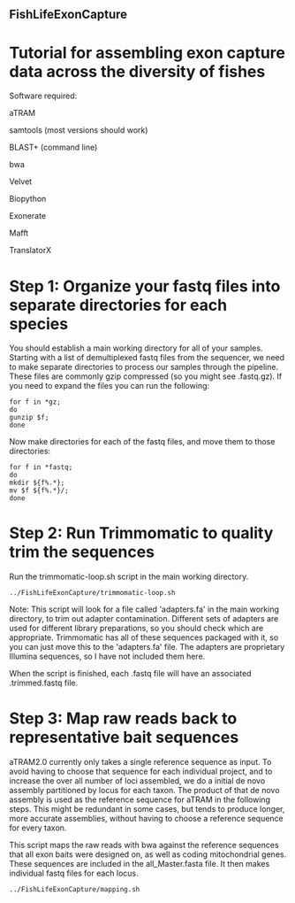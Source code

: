 ## FishLifeExonCapture

# Tutorial for assembling exon capture data across the diversity of fishes

Software required:

aTRAM

samtools (most versions should work)

BLAST+ (command line)

bwa

Velvet

Biopython

Exonerate

Mafft

TranslatorX

# Step 1: Organize your fastq files into separate directories for each species

You should establish a main working directory for all of your samples. Starting with a list of demultiplexed fastq files from the sequencer, we need to make separate directories to process our samples through the pipeline. These files are commonly gzip compressed (so you might see .fastq.gz). If you need to expand the files you can run the following:

```
for f in *gz;
do
gunzip $f;
done
```

Now make directories for each of the fastq files, and move them to those directories:

```
for f in *fastq;
do
mkdir ${f%.*};
mv $f ${f%.*}/;
done
```

# Step 2: Run Trimmomatic to quality trim the sequences

Run the trimmomatic-loop.sh script in the main working directory. 

```
../FishLifeExonCapture/trimmomatic-loop.sh
```

Note: This script will look for a file called 'adapters.fa' in the main working directory, to trim out adapter contamination. Different sets of adapters are used for different library preparations, so you should check which are appropriate. Trimmomatic has all of these sequences packaged with it, so you can just move this to the 'adapters.fa' file. The adapters are proprietary Illumina sequences, so I have not included them here.

When the script is finished, each .fastq file will have an associated .trimmed.fastq file.

# Step 3: Map raw reads back to representative bait sequences

aTRAM2.0 currently only takes a single reference sequence as input. To avoid having to choose that sequence for each individual project, and to increase the over all number of loci assembled, we do a initial de novo assembly partitioned by locus for each taxon. The product of that de novo assembly is used as the reference sequence for aTRAM in the following steps. This might be redundant in some cases, but tends to produce longer, more accurate assemblies, without having to choose a reference sequence for every taxon.

This script maps the raw reads with bwa against the reference sequences that all exon baits were designed on, as well as coding mitochondrial genes. These sequences are included in the all_Master.fasta file. It then makes individual fastq files for each locus.

```
../FishLifeExonCapture/mapping.sh

```

